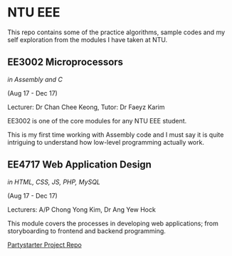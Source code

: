 # NTU EEE

This repo contains some of the practice algorithms, sample codes and my self exploration from the modules I have taken at NTU.

## EE3002 Microprocessors
*in Assembly and C*

(Aug 17 - Dec 17)

Lecturer: Dr Chan Chee Keong, Tutor: Dr Faeyz Karim

EE3002 is one of the core modules for any NTU EEE student.

This is my first time working with Assembly code and I must say it is quite intriguing to understand how low-level programming actually work.


## EE4717 Web Application Design
*in HTML, CSS, JS, PHP, MySQL*

(Aug 17 - Dec 17)

Lecturers: A/P Chong Yong Kim, Dr Ang Yew Hock

This module covers the processes in developing web applications; from storyboarding to frontend and backend programming.

[Partystarter Project Repo](https://github.com/xiongchenyu6/web_design)
